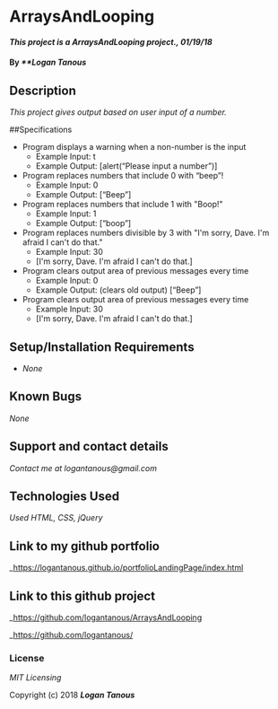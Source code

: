 # ArraysAndLooping

#### _This project is a ArraysAndLooping project., 01/19/18_

#### By _**Logan Tanous_

## Description

_This project gives output based on user input of a number._

##Specifications

<ul>
 <li>Program displays a warning when a non-number is the input
  <ul>
   <li>Example Input: t</li>
   <li>Example Output: [alert(“Please input a number”)]</li>
  </ul>
 </li>
 <li>Program replaces numbers that include 0 with “beep”!
  <ul>
   <li>Example Input: 0</li>
   <li>Example Output: [“Beep”]</li>
  </ul>
 </li>
 <li>Program replaces numbers that include 1 with "Boop!"
  <ul>
   <li>Example Input: 1</li>
   <li>Example Output: [“boop”]</li>
  </ul>
 </li>
 <li>Program replaces numbers divisible by 3 with "I'm sorry, Dave. I'm afraid I can't do that."
  <ul>
   <li>Example Input: 30</li>
   <li>[I'm sorry, Dave. I'm afraid I can't do that.]</li>
  </ul>
 </li>
 <li>Program clears output area of previous messages every time
  <ul>
   <li>Example Input: 0</li>
   <li>Example Output: (clears old output) [“Beep”]</li>
  </ul>
 </li>
 <li>Program clears output area of previous messages every time
  <ul>
   <li>Example Input: 30</li>
   <li>[I'm sorry, Dave. I'm afraid I can't do that.]</li>
  </ul>
 </li>   
</ul>

## Setup/Installation Requirements

* _None_

## Known Bugs

_None_

## Support and contact details

_Contact me at logantanous@gmail.com_

## Technologies Used

_Used HTML, CSS, jQuery_

## Link to my github portfolio

_https://logantanous.github.io/portfolioLandingPage/index.html

## Link to this github project
_https://github.com/logantanous/ArraysAndLooping

_https://github.com/logantanous/

### License

*MIT Licensing*

Copyright (c) 2018 **_Logan Tanous_**
